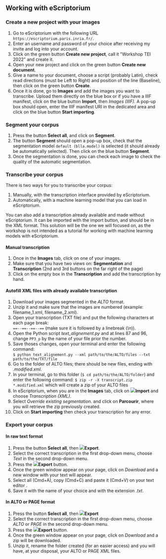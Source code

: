 ## Working with eScriptorium
### Create a new project with your images
1. Go to eScriptorium with the following URL ```https://escriptorium.paris.inria.fr/```.
2. Enter an username and password of your choice after receiving my invite and log into your account.
3. Click on the green button __Create new project__, call it "Workshop TEI 2022" and create it.
4. Open your new project and click on the green button __Create new document__.
5. Give a name to your document, choose a script (probably Latin), check read directions (must be Left to Right) and position of the line (Baseline), then click on the green button __Create__.
6. Once it is done, go to __Images__ and add the images you want to transcribe. Upload them directly on the blue box or if you have a IIIF manifest, click on the blue button __Import__, then _Images (IIIF)_. A pop-up box should open, enter the IIIF manifest URI in the dedicated area and click on the blue button __Start importing__.

### Segment your corpus
1. Press the button __Select all__, and click on __Segment__.
2. The button __Segment__ should open a pop-up box, check that the segmentation model `default (blla.model)` is selected (it should already be automatically selected). Then click on the blue button __Segment__.
3. Once the segmentation is done, you can check each image to check the quality of the automatic segmentation.

### Transcribe your corpus
There is two ways for you to transcribe your corpus:  

1. Manually, with the transcription interface provided by eScriptorium.
2. Automatically, with a machine learning model that you can load in eScriptorium. 

You can also add a transcription already available and made without eScriptorium. It can be imported with the import button, and should be in the XML format. This solution will be the one we will focused on, as the workshop is not intended as a tutorial for working with machine learning models with eScriptorium.

#### Manual transcription
1. Once in the __Images__ tab, click on one of your images.
2. Make sure that you have two views on: __Segmentation__ and __Transcription__ (2nd and 3rd buttons on the far right of the page)
3. Click on the empty box in the __Transcription__ and add the transcription by hand.

#### Autofill XML files with already available transcription
1. Download your images segmented in the _ALTO_ format.
2. Unzip it and make sure that the images are numbered (example: filename_1.xml, filename_2.xml).
3. Open your transcription (TXT file) and put the following characters at each page break:  
`==--==--==--==` (make sure it is followed by a linebreak (_\n_)).
4. Open the Python script _text\_alignement.py_ and at lines 87 and 96, change `PP3_p` by the name of your file prior the number.
5. Save thoses changes, open your terminal and enter the following command:  
```$ python text_alignement.py --xml path/to/the/ALTO/files --txt path/to/the/TXT/file```
6. Go to the folder of ALTO files; there should be new files, ending with _.modified.xml_.
7. In your terminal, go to this folder (`$ cd path/to/the/ALTO/folder`) and enter the following command:
```$ zip -r -X transcript.zip *.modified.xml``` which will create a zip of your ALTO files
8. In eScriptorium, when you are in the __Images__ tab, click on ![](https://cdn.icon-icons.com/icons2/1875/PNG/32/fileimport_120157.png)__Import__ and choose _Transcription (XML)_.
9. Select _Override existing segmentation._ and click on __Parcourir__, where you will retrieve the zip previously created.
10. Click on __Start importing__ then check your transcription for any error.

### Export your corpus
#### In raw text format
1. Press the button __Select all__, then ![](https://cdn.icon-icons.com/icons2/1875/PNG/32/fileexport_120162.png)__Export__.
2. Select the correct transcription in the first drop-down menu, choose _Text_ in the second drop-down menu.
3. Press the ![](https://cdn.icon-icons.com/icons2/1875/PNG/32/fileexport_120162.png)__Export__ button.
4. Once the green window appear on your page, click on _Download_ and a new window with your text will appear.
5. Select all (Cmd+A), copy (Cmd+C) and paste it (Cmd+V) on your text editor .
6. Save it with the name of your choice and with the extension _.txt_.

#### In ALTO or PAGE format
1. Press the button __Select all__, then ![](https://cdn.icon-icons.com/icons2/1875/PNG/32/fileexport_120162.png)__Export__
2. Select the correct transcription in the first drop-down menu, choose _ALTO_ or _PAGE_ in the second drop-down menu.
3. Press the ![](https://cdn.icon-icons.com/icons2/1875/PNG/32/fileexport_120162.png)__Export__ button.
4. Once the green window appear on your page, click on _Download_ and a zip will be downloaded.
5. Unzip it, rename the folder created (for an easier access) and you will have, at your disposal, your ALTO or PAGE XML files.
